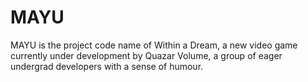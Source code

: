 # MAYU
MAYU is the project code name of Within a Dream, a new video game currently under development by Quazar Volume, a group of eager undergrad developers with a sense of humour.
